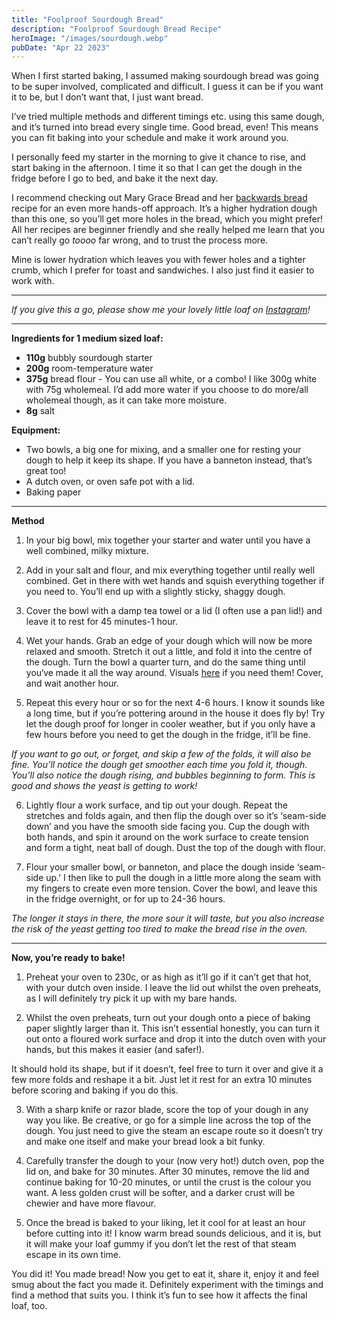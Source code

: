 ```yaml
---
title: "Foolproof Sourdough Bread"
description: "Foolproof Sourdough Bread Recipe"
heroImage: "/images/sourdough.webp"
pubDate: "Apr 22 2023"
---
```


When I first started baking, I assumed making sourdough bread was going to be super involved, complicated and difficult. I guess it can be if you want it to be, but I don’t want that, I just want bread.

I’ve tried multiple methods and different timings etc. using this same dough, and it’s turned into bread every single time. Good bread, even! This means you can fit baking into your schedule and make it work around you.

I personally feed my starter in the morning to give it chance to rise, and start baking in the afternoon. I time it so that I can get the dough in the fridge before I go to bed, and bake it the next day.

I recommend checking out Mary Grace Bread and her [backwards bread](https://youtu.be/y4RDRECwZzM) recipe for an even more hands-off approach. It’s a higher hydration dough than this one, so you’ll get more holes in the bread, which you might prefer! All her recipes are beginner friendly and she really helped me learn that you can’t really go _toooo_ far wrong, and to trust the process more.

Mine is lower hydration which leaves you with fewer holes and a tighter crumb, which I prefer for toast and sandwiches. I also just find it easier to work with.

---

_If you give this a go, please show me your lovely little loaf on [Instagram](https://instagram.com/smallkitchen.bigappetite?igshid=YmMyMTA2M2Y=)!_

---

**Ingredients for 1 medium sized loaf:**

- **110g** bubbly sourdough starter
- **200g** room-temperature water
- **375g** bread flour - You can use all white, or a combo! I like 300g white with 75g wholemeal. I’d add more water if you choose to do more/all wholemeal though, as it can take more moisture.
- **8g** salt

**Equipment:**

- Two bowls, a big one for mixing, and a smaller one for resting your dough to help it keep its shape. If you have a banneton instead, that’s great too!
- A dutch oven, or oven safe pot with a lid.
- Baking paper

---

**Method**

1. In your big bowl, mix together your starter and water until you have a well combined, milky mixture.

2. Add in your salt and flour, and mix everything together until really well combined. Get in there with wet hands and squish everything together if you need to. You’ll end up with a slightly sticky, shaggy dough.

3. Cover the bowl with a damp tea towel or a lid (I often use a pan lid!) and leave it to rest for 45 minutes-1 hour.

4. Wet your hands. Grab an edge of your dough which will now be more relaxed and smooth. Stretch it out a little, and fold it into the centre of the dough. Turn the bowl a quarter turn, and do the same thing until you‘ve made it all the way around. Visuals [here](https://youtu.be/1DEKlBYimlQ) if you need them! Cover, and wait another hour.

5. Repeat this every hour or so for the next 4-6 hours. I know it sounds like a long time, but if you’re pottering around in the house it does fly by! Try let the dough proof for longer in cooler weather, but if you only have a few hours before you need to get the dough in the fridge, it’ll be fine.

_If you want to go out, or forget, and skip a few of the folds, it will also be fine. You’ll notice the dough get smoother each time you fold it, though. You’ll also notice the dough rising, and bubbles beginning to form. This is good and shows the yeast is getting to work!_

6. Lightly flour a work surface, and tip out your dough. Repeat the stretches and folds again, and then flip the dough over so it’s ‘seam-side down’ and you have the smooth side facing you. Cup the dough with both hands, and spin it around on the work surface to create tension and form a tight, neat ball of dough. Dust the top of the dough with flour.

7. Flour your smaller bowl, or banneton, and place the dough inside ‘seam-side up.’ I then like to pull the dough in a little more along the seam with my fingers to create even more tension. Cover the bowl, and leave this in the fridge overnight, or for up to 24-36 hours.

_The longer it stays in there, the more sour it will taste, but you also increase the risk of the yeast getting too tired to make the bread rise in the oven._

---

**Now, you’re ready to bake!**

1. Preheat your oven to 230c, or as high as it’ll go if it can’t get that hot, with your dutch oven inside. I leave the lid out whilst the oven preheats, as I will definitely try pick it up with my bare hands.

2. Whilst the oven preheats, turn out your dough onto a piece of baking paper slightly larger than it. This isn’t essential honestly, you can turn it out onto a floured work surface and drop it into the dutch oven with your hands, but this makes it easier (and safer!).

It should hold its shape, but if it doesn’t, feel free to turn it over and give it a few more folds and reshape it a bit. Just let it rest for an extra 10 minutes before scoring and baking if you do this.

3. With a sharp knife or razor blade, score the top of your dough in any way you like. Be creative, or go for a simple line across the top of the dough. You just need to give the steam an escape route so it doesn’t try and make one itself and make your bread look a bit funky.

4. Carefully transfer the dough to your (now very hot!) dutch oven, pop the lid on, and bake for 30 minutes. After 30 minutes, remove the lid and continue baking for 10-20 minutes, or until the crust is the colour you want. A less golden crust will be softer, and a darker crust will be chewier and have more flavour.

5. Once the bread is baked to your liking, let it cool for at least an hour before cutting into it! I know warm bread sounds delicious, and it is, but it will make your loaf gummy if you don’t let the rest of that steam escape in its own time.

You did it! You made bread! Now you get to eat it, share it, enjoy it and feel smug about the fact you made it. Definitely experiment with the timings and find a method that suits you. I think it’s fun to see how it affects the final loaf, too.
